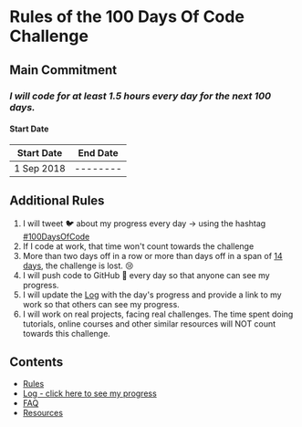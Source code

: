# Rules of the 100 Days Of Code Challenge

## Main Commitment

### _I will code for at least 1.5 hours every day for the next 100 days._

#### Start Date

| Start Date | End Date |
| ---------- | -------- |
| 1 Sep 2018 | -------- |

## Additional Rules

1.  I will tweet :bird: about my progress every day -> using the hashtag [#100DaysOfCode](https://twitter.com/hashtag/100daysofcode?src=hash)
2.  If I code at work, that time won't count towards the challenge
3.  More than two days off in a row or more than days off in a span of [14 days](https://zenhabits.net), the challenge is lost. :cry:
4.  I will push code to GitHub :muscle: every day so that anyone can see my progress.
5.  I will update the [Log](log.md) with the day's progress and provide a link to my work so that others can see my progress.
6.  I will work on real projects, facing real challenges. The time spent doing tutorials, online courses and other similar resources will NOT count towards this challenge.

## Contents

- [Rules](rules.md)
- [Log - click here to see my progress](log.md)
- [FAQ](FAQ.md)
- [Resources](resources.md)
